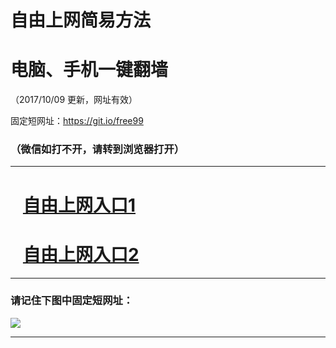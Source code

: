 ﻿# 自由上网简易方法

# 电脑、手机一键翻墙

（2017/10/09 更新，网址有效）

固定短网址：https://git.io/free99

### （微信如打不开，请转到浏览器打开）


***





# &nbsp;&nbsp; <a href="http://ft1716626747.fwq-tz-1001.info/fwqtz01.html?t=100900125849 " target="_blank">自由上网入口1</a>
# &nbsp;&nbsp; <a href="http://ft821732042.fwq-tz-1002.info/fwqtz02.html?t=10090013658 " target="_blank">自由上网入口2</a>
***

### 请记住下图中固定短网址：

<img src="https://s3-us-west-2.amazonaws.com/fwq-1001/yjfq-20170905okok.png" /> 


***

